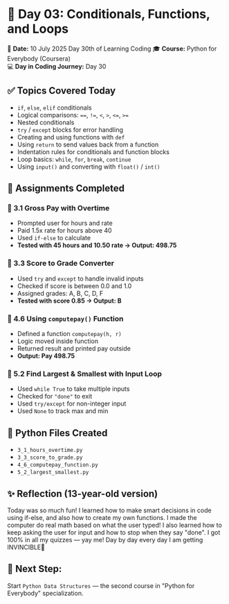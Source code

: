 # 🚀 Day 03: Conditionals, Functions, and Loops

📅 **Date:** 10 July 2025  Day 30th of Learning Coding
🎓 **Course:** Python for Everybody (Coursera)  
💻 **Day in Coding Journey:** Day 30  


## ✅ Topics Covered Today

- `if`, `else`, `elif` conditionals
- Logical comparisons: `==`, `!=`, `<`, `>`, `<=`, `>=`
- Nested conditionals
- `try` / `except` blocks for error handling
- Creating and using functions with `def`
- Using `return` to send values back from a function
- Indentation rules for conditionals and function blocks
- Loop basics: `while`, `for`, `break`, `continue`
- Using `input()` and converting with `float()` / `int()`


## 🧠 Assignments Completed

### 🔹 3.1 Gross Pay with Overtime
- Prompted user for hours and rate
- Paid 1.5x rate for hours above 40
- Used `if-else` to calculate
- **Tested with 45 hours and 10.50 rate → Output: 498.75**

### 🔹 3.3 Score to Grade Converter
- Used `try` and `except` to handle invalid inputs
- Checked if score is between 0.0 and 1.0
- Assigned grades: A, B, C, D, F
- **Tested with score 0.85 → Output: B**

### 🔹 4.6 Using `computepay()` Function
- Defined a function `computepay(h, r)`
- Logic moved inside function
- Returned result and printed pay outside
- **Output: Pay 498.75**

### 🔹 5.2 Find Largest & Smallest with Input Loop
- Used `while True` to take multiple inputs
- Checked for `"done"` to exit
- Used `try/except` for non-integer input
- Used `None` to track max and min


## 📁 Python Files Created

- `3_1_hours_overtime.py`
- `3_3_score_to_grade.py`
- `4_6_computepay_function.py`
- `5_2_largest_smallest.py`


## ✨ Reflection (13-year-old version)

Today was so much fun! I learned how to make smart decisions in code using if-else, and also how to create my own functions.
I made the computer do real math based on what the user typed! I also learned how to keep asking the user for input and how to stop when they say "done".
I got 100% in all my quizzes — yay me! Day by day every day I am getting INVINCIBLE🎉


## 📌 Next Step:
Start `Python Data Structures` — the second course in "Python for Everybody" specialization.
